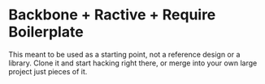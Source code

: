 Backbone + Ractive + Require Boilerplate
========================================

This meant to be used as a starting point, not a reference design or a library. Clone it and start hacking right there, or
merge into your own large project just pieces of it.
